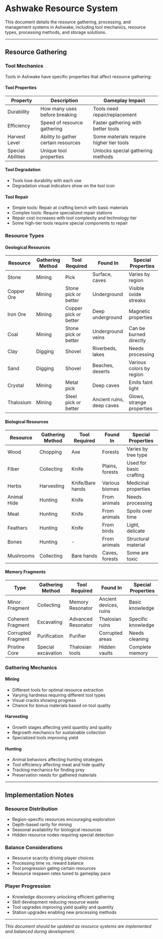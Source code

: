 # Ashwake Resource System

This document details the resource gathering, processing, and management systems in Ashwake, including tool mechanics, resource types, processing methods, and storage solutions.

---

## Resource Gathering

### Tool Mechanics

Tools in Ashwake have specific properties that affect resource gathering:

#### Tool Properties

| Property | Description | Gameplay Impact |
|----------|-------------|----------------|
| Durability | How many uses before breaking | Tools need repair/replacement |
| Efficiency | Speed of resource gathering | Faster gathering with better tools |
| Harvest Level | Ability to gather certain resources | Some materials require higher tier tools |
| Special Abilities | Unique tool properties | Unlocks special gathering methods |

#### Tool Degradation

- Tools lose durability with each use
- Degradation visual indicators show on the tool icon


#### Tool Repair

- Simple tools: Repair at crafting bench with basic materials
- Complex tools: Require specialized repair stations
- Repair cost increases with tool complexity and technology tier
- Some high-tier tools require special components to repair

### Resource Types

#### Geological Resources

| Resource | Gathering Method | Tool Required | Found In | Special Properties |
|----------|------------------|--------------|----------|-------------------|
| Stone | Mining | Pick | Surface, caves | Varies by region |
| Copper Ore | Mining | Stone pick or better | Underground | Visible oxide streaks |
| Iron Ore | Mining | Copper pick or better | Deep underground | Magnetic properties |
| Coal | Mining | Stone pick or better | Underground veins | Can be burned directly |
| Clay | Digging | Shovel | Riverbeds, lakes | Needs processing |
| Sand | Digging | Shovel | Beaches, deserts | Various colors by region |
| Crystal | Mining | Metal pick | Deep caves | Emits faint light |
| Thalosium | Mining | Steel pick or better | Ancient ruins, deep caves | Glows, strange properties |

#### Biological Resources

| Resource | Gathering Method | Tool Required | Found In | Special Properties |
|----------|------------------|--------------|----------|-------------------|
| Wood | Chopping | Axe | Forests | Varies by tree type |
| Fiber | Collecting | Knife | Plains, forests | Used for basic crafting |
| Herbs | Harvesting | Knife/Bare hands | Various biomes | Medicinal properties |
| Animal Hide | Hunting | Knife | From animals | Needs processing |
| Meat | Hunting | Knife | From animals | Spoils over time |
| Feathers | Hunting | Knife | From birds | Light, delicate |
| Bones | Hunting | - | From animals | Structural material |
| Mushrooms | Collecting | Bare hands | Caves, forests | Some are toxic |

#### Memory Fragments

| Type | Gathering Method | Tool Required | Found In | Special Properties |
|------|------------------|--------------|----------|-------------------|
| Minor Fragment | Collecting | Memory Resonator | Ancient devices, ruins | Basic knowledge |
| Coherent Fragment | Excavating | Advanced Resonator | Thalosian ruins | Specific knowledge |
| Corrupted Fragment | Purification | Purifier | Corrupted areas | Needs cleaning |
| Pristine Core | Special excavation | Thalosian tools | Hidden vaults | Complete memory |

### Gathering Mechanics

#### Mining
- Different tools for optimal resource extraction
- Varying hardness requiring different tool types
- Visual cracks showing progress
- Chance for bonus materials based on tool quality

#### Harvesting
- Growth stages affecting yield quantity and quality
- Regrowth mechanics for sustainable collection
- Specialized tools improving yield

#### Hunting
- Animal behaviors affecting hunting strategies
- Tool efficiency affecting meat and hide quality
- Tracking mechanics for finding prey
- Preservation needs for gathered materials

---

## Implementation Notes

### Resource Distribution
- Region-specific resources encouraging exploration
- Depth-based rarity for mining
- Seasonal availability for biological resources
- Hidden resource nodes requiring special detection

### Balance Considerations
- Resource scarcity driving player choices
- Processing time vs. reward balance
- Tool progression gating certain resources
- Resource respawn rates tuned to gameplay pace

### Player Progression
- Knowledge discovery unlocking efficient gathering
- Skill development reducing resource waste
- Tool upgrades improving yield quality and quantity
- Station upgrades enabling new processing methods

---

*This document should be updated as resource systems are implemented and balanced during development.* 